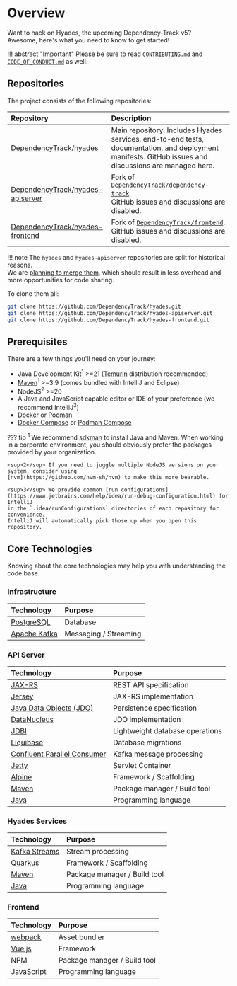 # Overview

Want to hack on Hyades, the upcoming Dependency-Track v5?  
Awesome, here's what you need to know to get started!

!!! abstract "Important"
    Please be sure to read [`CONTRIBUTING.md`](https://github.com/DependencyTrack/hyades/blob/main/CONTRIBUTING.md) and
    [`CODE_OF_CONDUCT.md`](https://github.com/DependencyTrack/hyades/blob/main/CODE_OF_CONDUCT.md) as well.

## Repositories

The project consists of the following repositories:

| Repository                                                                     | Description                                                                                                                                           |
|:-------------------------------------------------------------------------------|:------------------------------------------------------------------------------------------------------------------------------------------------------|
| [DependencyTrack/hyades](https://github.com/DependencyTrack/hyades)            | Main repository. Includes Hyades services, end-to-end tests, documentation, and deployment manifests. GitHub issues and discussions are managed here. |
| [DependencyTrack/hyades-apiserver](https://github.com/DependencyTrack/hyades)  | Fork of [`DependencyTrack/dependency-track`](https://github.com/DependencyTrack/dependency-track). <br/> GitHub issues and discussions are disabled.  |
| [DependencyTrack/hyades-frontend](https://github.com/DependencyTrack/frontend) | Fork of [`DependencyTrack/frontend`](https://github.com/DependencyTrack/frontend). <br/> GitHub issues and discussions are disabled.                  |

!!! note
    The `hyades` and `hyades-apiserver` repositories are split for historical reasons.  
    We are [planning to merge them](https://github.com/DependencyTrack/hyades/issues/932),
    which should result in less overhead and more opportunities for code sharing.

To clone them all:

```bash
git clone https://github.com/DependencyTrack/hyades.git
git clone https://github.com/DependencyTrack/hyades-apiserver.git
git clone https://github.com/DependencyTrack/hyades-frontend.git
```

## Prerequisites

There are a few things you'll need on your journey:

* Java Development Kit<sup>1</sup> >=21 ([Temurin](https://adoptium.net/temurin/releases) distribution recommended)
* [Maven]<sup>1</sup> >=3.9 (comes bundled with IntelliJ and Eclipse)
* NodeJS<sup>2</sup> >=20
* A Java and JavaScript capable editor or IDE of your preference (we recommend IntelliJ<sup>3</sup>)
* [Docker](https://docs.docker.com/get-docker/) or [Podman](https://podman.io/)
* [Docker Compose](https://docs.docker.com/compose/) or [Podman Compose](https://github.com/containers/podman-compose)

??? tip
    <sup>1</sup> We recommend [sdkman](https://sdkman.io/) to install Java and Maven. When working in a corporate environment,
    you should obviously prefer the packages provided by your organization.
    
    <sup>2</sup> If you need to juggle multiple NodeJS versions on your system, consider using
    [nvm](https://github.com/nvm-sh/nvm) to make this more bearable.
    
    <sup>3</sup> We provide common [run configurations](https://www.jetbrains.com/help/idea/run-debug-configuration.html) for IntelliJ
    in the `.idea/runConfigurations` directories of each repository for convenience.
    IntelliJ will automatically pick those up when you open this repository.

## Core Technologies

Knowing about the core technologies may help you with understanding the code base.

### Infrastructure

| Technology                                | Purpose               |
|:------------------------------------------|:----------------------|
| [PostgreSQL](https://www.postgresql.org/) | Database              |
| [Apache Kafka](https://kafka.apache.org/) | Messaging / Streaming |

### API Server

| Technology                                                                                  | Purpose                         |
|:--------------------------------------------------------------------------------------------|:--------------------------------|
| [JAX-RS](https://projects.eclipse.org/projects/ee4j.rest)                                   | REST API specification          |
| [Jersey](https://eclipse-ee4j.github.io/jersey/)                                            | JAX-RS implementation           |
| [Java Data Objects (JDO)](https://db.apache.org/jdo/)                                       | Persistence specification       |
| [DataNucleus](https://www.datanucleus.org/products/accessplatform/jdo/getting_started.html) | JDO implementation              |
| [JDBI](https://jdbi.org/#_introduction_to_jdbi_3)                                           | Lightweight database operations |
| [Liquibase]                                                                                 | Database migrations             |
| [Confluent Parallel Consumer](https://github.com/confluentinc/parallel-consumer)            | Kafka message processing        |
| [Jetty](https://www.eclipse.org/jetty/)                                                     | Servlet Container               |
| [Alpine](https://github.com/stevespringett/Alpine)                                          | Framework / Scaffolding         |
| [Maven]                                                                                     | Package manager / Build tool    |
| [Java]                                                                                      | Programming language            |

### Hyades Services

| Technology      | Purpose                      |
|:----------------|:-----------------------------|
| [Kafka Streams] | Stream processing            |
| [Quarkus]       | Framework / Scaffolding      |
| [Maven]         | Package manager / Build tool |
| [Java]          | Programming language         |

### Frontend

| Technology                         | Purpose                      |
|:-----------------------------------|:-----------------------------|
| [webpack](https://webpack.js.org/) | Asset bundler                |
| [Vue.js](https://vuejs.org/)       | Framework                    |
| NPM                                | Package manager / Build tool |
| JavaScript                         | Programming language         |


[embedded Jetty server]: https://github.com/stevespringett/Alpine/tree/master/alpine-executable-war
[GraalVM]: https://www.graalvm.org/
[Java]: https://dev.java/
[JBang]: https://www.jbang.dev/
[Kafka Streams]: https://kafka.apache.org/37/documentation/streams/
[Liquibase]: https://www.liquibase.com/
[Maven]: https://maven.apache.org/
[Quarkus]: https://quarkus.io/
